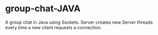 # group-chat-JAVA
A group chat in Java using Sockets. Server creates new Server threads every time a new client requests a connection.
